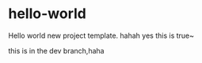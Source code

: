 # hello-world
Hello world new project template.
hahah
yes  this is true~

this is in the dev branch,haha
